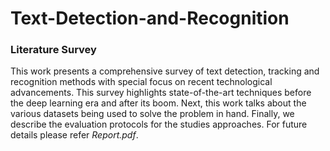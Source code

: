 # Text-Detection-and-Recognition
### Literature Survey
This work presents a comprehensive survey of text detection, tracking and recognition methods with special focus on recent technological advancements. This survey highlights state-of-the-art techniques before the deep learning era and after its boom.
Next, this work talks about the various datasets being used to solve the problem in hand. Finally, we describe the evaluation protocols for the studies approaches. 
For future details please refer *Report.pdf*.